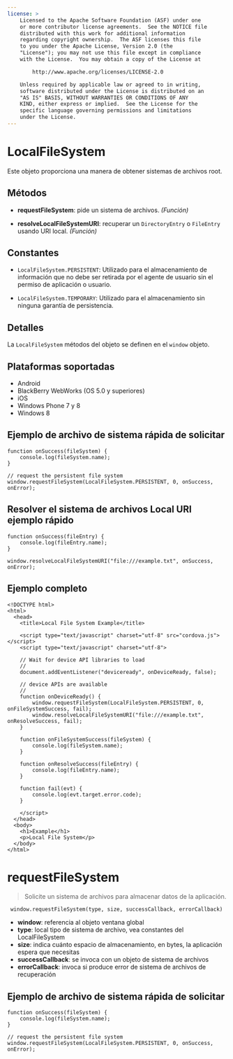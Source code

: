 ```yaml
---
license: >
    Licensed to the Apache Software Foundation (ASF) under one
    or more contributor license agreements.  See the NOTICE file
    distributed with this work for additional information
    regarding copyright ownership.  The ASF licenses this file
    to you under the Apache License, Version 2.0 (the
    "License"); you may not use this file except in compliance
    with the License.  You may obtain a copy of the License at

        http://www.apache.org/licenses/LICENSE-2.0

    Unless required by applicable law or agreed to in writing,
    software distributed under the License is distributed on an
    "AS IS" BASIS, WITHOUT WARRANTIES OR CONDITIONS OF ANY
    KIND, either express or implied.  See the License for the
    specific language governing permissions and limitations
    under the License.
---
```


# LocalFileSystem

Este objeto proporciona una manera de obtener sistemas de archivos root.

## Métodos

*   **requestFileSystem**: pide un sistema de archivos. *(Función)*

*   **resolveLocalFileSystemURI**: recuperar un `DirectoryEntry` o `FileEntry` usando URI local. *(Función)*

## Constantes

*   `LocalFileSystem.PERSISTENT`: Utilizado para el almacenamiento de información que no debe ser retirada por el agente de usuario sin el permiso de aplicación o usuario.

*   `LocalFileSystem.TEMPORARY`: Utilizado para el almacenamiento sin ninguna garantía de persistencia.

## Detalles

La `LocalFileSystem` métodos del objeto se definen en el `window` objeto.

## Plataformas soportadas

*   Android
*   BlackBerry WebWorks (OS 5.0 y superiores)
*   iOS
*   Windows Phone 7 y 8
*   Windows 8

## Ejemplo de archivo de sistema rápida de solicitar

    function onSuccess(fileSystem) {
        console.log(fileSystem.name);
    }
    
    // request the persistent file system
    window.requestFileSystem(LocalFileSystem.PERSISTENT, 0, onSuccess, onError);
    

## Resolver el sistema de archivos Local URI ejemplo rápido

    function onSuccess(fileEntry) {
        console.log(fileEntry.name);
    }
    
    window.resolveLocalFileSystemURI("file:///example.txt", onSuccess, onError);
    

## Ejemplo completo

    <!DOCTYPE html>
    <html>
      <head>
        <title>Local File System Example</title>
    
        <script type="text/javascript" charset="utf-8" src="cordova.js"></script>
        <script type="text/javascript" charset="utf-8">
    
        // Wait for device API libraries to load
        //
        document.addEventListener("deviceready", onDeviceReady, false);
    
        // device APIs are available
        //
        function onDeviceReady() {
            window.requestFileSystem(LocalFileSystem.PERSISTENT, 0, onFileSystemSuccess, fail);
            window.resolveLocalFileSystemURI("file:///example.txt", onResolveSuccess, fail);
        }
    
        function onFileSystemSuccess(fileSystem) {
            console.log(fileSystem.name);
        }
    
        function onResolveSuccess(fileEntry) {
            console.log(fileEntry.name);
        }
    
        function fail(evt) {
            console.log(evt.target.error.code);
        }
    
        </script>
      </head>
      <body>
        <h1>Example</h1>
        <p>Local File System</p>
      </body>
    </html>
    

# requestFileSystem

> Solicite un sistema de archivos para almacenar datos de la aplicación.

     window.requestFileSystem(type, size, successCallback, errorCallback)
    

*   **window**: referencia al objeto ventana global
*   **type**: local tipo de sistema de archivo, vea constantes del LocalFileSystem
*   **size**: indica cuánto espacio de almacenamiento, en bytes, la aplicación espera que necesitas
*   **successCallback**: se invoca con un objeto de sistema de archivos
*   **errorCallback**: invoca si produce error de sistema de archivos de recuperación

## Ejemplo de archivo de sistema rápida de solicitar

    function onSuccess(fileSystem) {
        console.log(fileSystem.name);
    }
    
    // request the persistent file system
    window.requestFileSystem(LocalFileSystem.PERSISTENT, 0, onSuccess, onError);